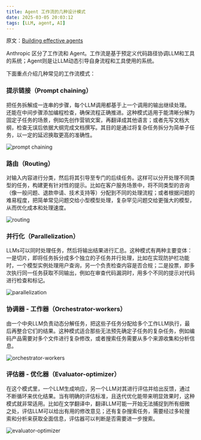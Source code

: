 ```yaml
---
title: Agent 工作流的几种设计模式
date: 2025-03-05 20:03:12
tags: [LLM, agent, AI]
---
```


原文：[Building effective agents](https://www.anthropic.com/engineering/building-effective-agents)

Anthropic 区分了工作流和 Agent。工作流是基于预定义代码路径协调LLM和工具的系统；Agent则是让LLM动态引导自身流程和工具使用的系统。

下面重点介绍几种常见的工作流模式：

### 提示链接（Prompt chaining）

把任务拆解成一连串的步骤，每个LLM调用都基于上一个调用的输出继续处理。还能在中间步骤添加编程检查，确保流程正确推进。这种模式适用于能清晰分解为固定子任务的场景，例如先创作营销文案，再翻译成其他语言；或者先写文档大纲，检查无误后依据大纲完成文档撰写。其目的是通过将复杂任务拆分为简单子任务，以一定的延迟换取更高的准确性。

![prompt chaining](prompt-chaining.webp)

### 路由（Routing）

对输入内容进行分类，然后将其引导至专门的后续任务。这样可以分开处理不同类型的任务，构建更有针对性的提示。比如在客户服务场景中，将不同类型的咨询（像一般问题、退款申请、技术支持等）分配到不同的处理流程；或者根据问题的难易程度，把简单常见问题交给小型模型处理，复杂罕见问题交给更强大的模型，从而优化成本和处理速度。

![routing](routing.webp)

### 并行化（Parallelization）

LLMs可以同时处理任务，然后将输出结果进行汇总。这种模式有两种主要变体：一是切片，即将任务拆分成多个独立的子任务并行处理，比如在实现防护栏功能时，一个模型实例处理用户查询，另一个负责检查内容是否合规；二是投票，即多次执行同一任务获取不同输出，例如在审查代码漏洞时，用多个不同的提示对代码进行检查和标记。

![parallelization](parallelization.webp)

### 协调器 - 工作器（Orchestrator-workers）

由一个中央LLM负责动态分解任务，把这些子任务分配给多个工作LLM执行，最后再整合它们的结果。这种模式适合那些无法预先确定子任务的复杂任务，例如编码产品需要对多个文件进行复杂修改，或者搜索任务需要从多个来源收集和分析信息。

![orchestrator-workers](orchestrator-workers.webp)

### 评估器 - 优化器（Evaluator-optimizer）

在这个模式里，一个LLM生成响应，另一个LLM对其进行评估并给出反馈，通过不断循环来优化结果。当有明确的评估标准，且迭代优化能带来明显效果时，这种模式就非常适用。比如在文学翻译中，翻译LLM可能一开始无法捕捉到所有细微之处，评估LLM可以给出有用的修改意见；还有复杂搜索任务，需要经过多轮搜索和分析来获取全面信息，评估器可以判断是否需要进一步搜索。

![evaluator-optimizer](evaluator-optimizer.webp)